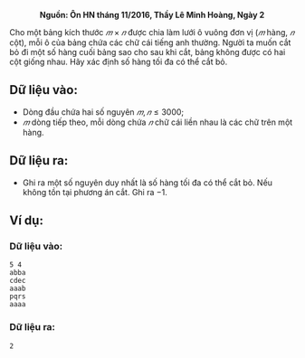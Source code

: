 **<center>Nguồn: Ôn HN tháng 11/2016, Thầy Lê Minh Hoàng, Ngày 2</center>**

Cho một bảng kích thước $𝑚×𝑛$ được chia làm lưới ô vuông đơn vị ($𝑚$ hàng, $𝑛$ cột), mỗi ô của bảng chứa các chữ cái tiếng anh thường. Người ta muốn cắt bỏ đi một số hàng cuối bảng sao cho sau khi cắt, bảng không được có hai cột giống nhau. Hãy xác định số hàng tối đa có thể cắt bỏ.

## Dữ liệu vào:
- Dòng đầu chứa hai số nguyên $𝑚, 𝑛 ≤ 3000$;
- $𝑚$ dòng tiếp theo, mỗi dòng chứa $𝑛$ chữ cái liền nhau là các chữ trên một hàng.

## Dữ liệu ra:
- Ghi ra một số nguyên duy nhất là số hàng tối đa có thể cắt bỏ. Nếu không tồn tại phương án cắt. Ghi ra $-1$.

## Ví dụ:
### Dữ liệu vào:
```
5 4
abba
cdec
aaab
pqrs
aaaa
```

### Dữ liệu ra:
```
2
```